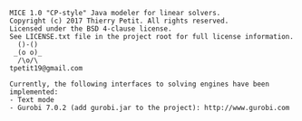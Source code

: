 

    MICE 1.0 "CP-style" Java modeler for linear solvers. 
    Copyright (c) 2017 Thierry Petit. All rights reserved. 
    Licensed under the BSD 4-clause license.
    See LICENSE.txt file in the project root for full license information.
      ()-()
     _(o o)_  
      /\o/\
    tpetit19@gmail.com

    Currently, the following interfaces to solving engines have been implemented:
    - Text mode
    - Gurobi 7.0.2 (add gurobi.jar to the project): http://www.gurobi.com 
 
